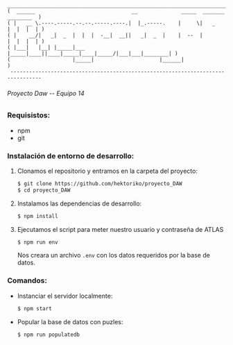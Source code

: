 ```
 ________________________________________________________________________________ 
(  ______                               __              _____  _______ ________  )
( |   __ \.----.-----.--.--.-----.----.|  |_.-----.    |     \|   _   |  |  |  | )
( |    __/|   _|  _  |  |  |  -__|  __||   _|  _  |    |  --  |       |  |  |  | )
( |___|   |__| |_____|___  |_____|____||____|_____|____|_____/|___|___|________| )
(                    |_____|                     |______|                        )
 -------------------------------------------------------------------------------- 

```
###### Proyecto Daw -- Equipo 14

### Requisistos:

- npm
- git

### Instalación de entorno de desarrollo:

1. Clonamos el repositorio y entramos en la carpeta del proyecto:
   ```sh
   $ git clone https://github.com/hektoriko/proyecto_DAW
   $ cd proyecto_DAW
   ```
1. Instalamos las dependencias de desarrollo:
   ```sh
   $ npm install
   ```
1. Ejecutamos el script para meter nuestro usuario y contraseña de ATLAS
   ```sh
   $ npm run env
   ```
   Nos creara un archivo `.env` con los datos requeridos por la base de datos.

### Comandos:

- Instanciar el servidor localmente:
   ```sh
   $ npm start
   ```
- Popular la base de datos con puzles:

   ```sh
   $ npm run populatedb
   ```
